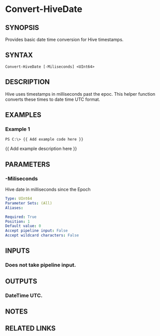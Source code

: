 # Convert-HiveDate

## SYNOPSIS
Provides basic date time conversion for Hive timestamps.

## SYNTAX

```
Convert-HiveDate [-Miliseconds] <UInt64>
```

## DESCRIPTION
Hive uses timestamps in milliseconds past the epoc.
This helper function converts these times to date time UTC format.

## EXAMPLES

### Example 1
```
PS C:\> {{ Add example code here }}
```

{{ Add example description here }}

## PARAMETERS

### -Miliseconds
Hive date in milliseconds since the Epoch

```yaml
Type: UInt64
Parameter Sets: (All)
Aliases: 

Required: True
Position: 1
Default value: 0
Accept pipeline input: False
Accept wildcard characters: False
```

## INPUTS

### Does not take pipeline input.

## OUTPUTS

### DateTime UTC.

## NOTES

## RELATED LINKS

